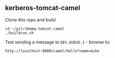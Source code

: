 ## kerberos-tomcat-camel


Clone this repo and build
```
cd ~/git/ibmmq-tomcat-camel
./buildrun.sh
```

Test sending a message to `DEV.QUEUE.1` - browse to:

```
http://localhost:8080/camel/hello?name=mike
```

